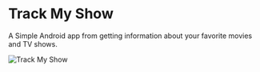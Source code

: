 # Track My Show

A Simple Android app from getting information about your favorite movies and TV shows.

![Track My Show](https://github.com/sergio-lp/track-my-show/blob/master/images/trackmyshow.gif "Track My SHow")
